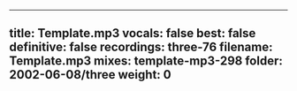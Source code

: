 
---
title: Template.mp3
vocals: false
best: false
definitive: false
recordings: three-76
filename: Template.mp3
mixes: template-mp3-298
folder: 2002-06-08/three
weight: 0
---

